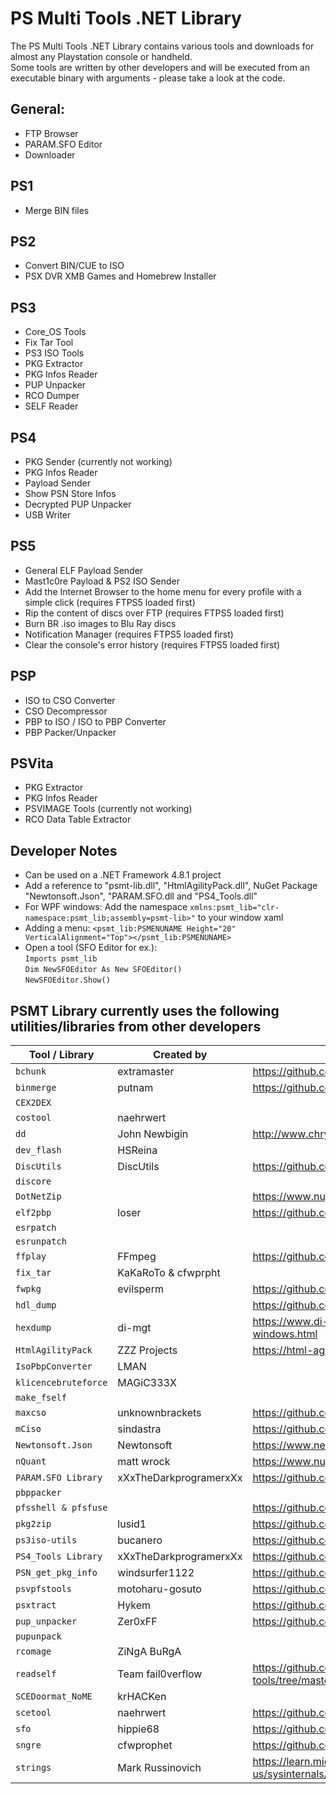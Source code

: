 # PS Multi Tools .NET Library
The PS Multi Tools .NET Library contains various tools and downloads for almost any Playstation console or handheld. </br>
Some tools are written by other developers and will be executed from an executable binary with arguments - please take a look at the code.

## General:
- FTP Browser
- PARAM.SFO Editor
- Downloader

## PS1
- Merge BIN files

## PS2
- Convert BIN/CUE to ISO
- PSX DVR XMB Games and Homebrew Installer

## PS3
- Core_OS Tools
- Fix Tar Tool
- PS3 ISO Tools
- PKG Extractor
- PKG Infos Reader
- PUP Unpacker
- RCO Dumper
- SELF Reader

## PS4
- PKG Sender (currently not working)
- PKG Infos Reader
- Payload Sender
- Show PSN Store Infos
- Decrypted PUP Unpacker
- USB Writer

## PS5
- General ELF Payload Sender
- Mast1c0re Payload & PS2 ISO Sender
- Add the Internet Browser to the home menu for every profile with a simple click (requires FTPS5 loaded first)
- Rip the content of discs over FTP (requires FTPS5 loaded first)
- Burn BR .iso images to Blu Ray discs
- Notification Manager (requires FTPS5 loaded first)
- Clear the console's error history (requires FTPS5 loaded first)

## PSP
- ISO to CSO Converter
- CSO Decompressor
- PBP to ISO / ISO to PBP Converter
- PBP Packer/Unpacker

## PSVita
- PKG Extractor
- PKG Infos Reader
- PSVIMAGE Tools (currently not working)
- RCO Data Table Extractor

## Developer Notes
- Can be used on a .NET Framework 4.8.1 project
- Add a reference to "psmt-lib.dll", "HtmlAgilityPack.dll", NuGet Package "Newtonsoft.Json", "PARAM.SFO.dll and "PS4_Tools.dll"
- For WPF windows: Add the namespace ```xmlns:psmt_lib="clr-namespace:psmt_lib;assembly=psmt-lib>"``` to your window xaml
- Adding a menu: ```<psmt_lib:PSMENUNAME Height="20" VerticalAlignment="Top"></psmt_lib:PSMENUNAME>```
- Open a tool (SFO Editor for ex.):</br>```Imports psmt_lib```<br/>```Dim NewSFOEditor As New SFOEditor()```<br/>```NewSFOEditor.Show()```

## PSMT Library currently uses the following utilities/libraries from other developers
| Tool / Library | Created by | Repository |
| --- | --- | --- |
| `bchunk` | extramaster | https://github.com/extramaster/bchunk
| `binmerge` | putnam | https://github.com/putnam/binmerge
| `CEX2DEX` |  | 
| `costool` | naehrwert | 
| `dd` | John Newbigin | http://www.chrysocome.net/dd
| `dev_flash` | HSReina | 
| `DiscUtils` | DiscUtils | https://github.com/DiscUtils/DiscUtils
| `discore` |  | 
| `DotNetZip` |  | https://www.nuget.org/packages/DotNetZip/
| `elf2pbp` | loser | https://github.com/PSP-Archive/elf2pbp
| `esrpatch` |  | 
| `esrunpatch` |  | 
| `ffplay` | FFmpeg | https://github.com/FFmpeg/FFmpeg
| `fix_tar` | KaKaRoTo & cfwprpht | 
| `fwpkg` | evilsperm | https://github.com/evilsperm/fwtool
| `hdl_dump` |  | https://github.com/ps2homebrew/hdl-dump
| `hexdump` | di-mgt | https://www.di-mgt.com.au/hexdump-for-windows.html
| `HtmlAgilityPack` | ZZZ Projects | https://html-agility-pack.net/
| `IsoPbpConverter` | LMAN | 
| `klicencebruteforce` | MAGiC333X | 
| `make_fself` |  | 
| `maxcso` | unknownbrackets | https://github.com/unknownbrackets/maxcso
| `mCiso` | sindastra | https://github.com/sindastra/psp-mciso
| `Newtonsoft.Json` | Newtonsoft | https://www.newtonsoft.com/json
| `nQuant` | matt wrock | https://www.nuget.org/packages/nQuant
| `PARAM.SFO Library` | xXxTheDarkprogramerxXx | https://github.com/xXxTheDarkprogramerxXx/PS4_Tools
| `pbppacker` |  | 
| `pfsshell & pfsfuse` |  | https://github.com/ps2homebrew/pfsshell
| `pkg2zip` | lusid1 | https://github.com/lusid1/pkg2zip
| `ps3iso-utils` | bucanero | https://github.com/bucanero/ps3iso-utils
| `PS4_Tools Library` | xXxTheDarkprogramerxXx | https://github.com/xXxTheDarkprogramerxXx/PS4_Tools
| `PSN_get_pkg_info` | windsurfer1122 | https://github.com/windsurfer1122/PSN_get_pkg_info
| `psvpfstools` | motoharu-gosuto | https://github.com/motoharu-gosuto/psvpfstools
| `psxtract` | Hykem | https://github.com/mrlucas84/psxtract
| `pup_unpacker` | Zer0xFF | https://github.com/Zer0xFF/ps4-pup-unpacker
| `pupunpack` |  | 
| `rcomage` | ZiNgA BuRgA | 
| `readself` | Team fail0verflow | https://github.com/daryl317/fail0verflow-PS3-tools/tree/master
| `SCEDoormat_NoME` | krHACKen | 
| `scetool` | naehrwert | https://github.com/naehrwert/scetool
| `sfo` | hippie68 | https://github.com/hippie68/sfo
| `sngre` | cfwprophet | https://github.com/cfwprpht/Simply_Vita_RCO_Extractor
| `strings` | Mark Russinovich | https://learn.microsoft.com/en-us/sysinternals/downloads/strings
